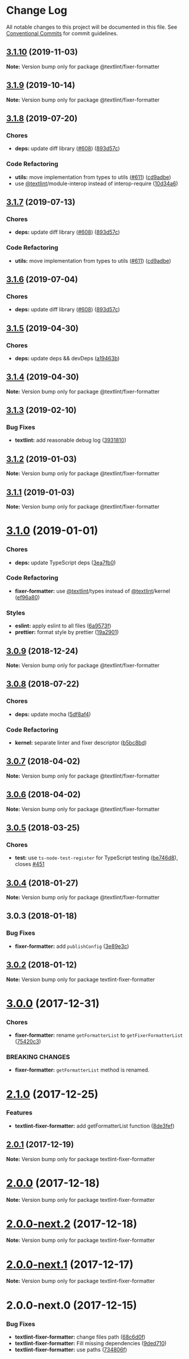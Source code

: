 # Change Log

All notable changes to this project will be documented in this file.
See [Conventional Commits](https://conventionalcommits.org) for commit guidelines.

<a name="3.1.10"></a>
## [3.1.10](https://github.com/textlint/textlint/compare/@textlint/fixer-formatter@3.1.9...@textlint/fixer-formatter@3.1.10) (2019-11-03)

**Note:** Version bump only for package @textlint/fixer-formatter





<a name="3.1.9"></a>
## [3.1.9](https://github.com/textlint/textlint/compare/@textlint/fixer-formatter@3.1.8...@textlint/fixer-formatter@3.1.9) (2019-10-14)

**Note:** Version bump only for package @textlint/fixer-formatter





<a name="3.1.8"></a>
## [3.1.8](https://github.com/textlint/textlint/compare/@textlint/fixer-formatter@3.1.5...@textlint/fixer-formatter@3.1.8) (2019-07-20)


### Chores

* **deps:** update diff library ([#608](https://github.com/textlint/textlint/issues/608)) ([893d57c](https://github.com/textlint/textlint/commit/893d57c))


### Code Refactoring

* **utils:** move implementation from types to utils ([#611](https://github.com/textlint/textlint/issues/611)) ([cd9adbe](https://github.com/textlint/textlint/commit/cd9adbe))
* use [@textlint](https://github.com/textlint)/module-interop instead of interop-require ([10d34a6](https://github.com/textlint/textlint/commit/10d34a6))





<a name="3.1.7"></a>
## [3.1.7](https://github.com/textlint/textlint/compare/@textlint/fixer-formatter@3.1.5...@textlint/fixer-formatter@3.1.7) (2019-07-13)


### Chores

* **deps:** update diff library ([#608](https://github.com/textlint/textlint/issues/608)) ([893d57c](https://github.com/textlint/textlint/commit/893d57c))


### Code Refactoring

* **utils:** move implementation from types to utils ([#611](https://github.com/textlint/textlint/issues/611)) ([cd9adbe](https://github.com/textlint/textlint/commit/cd9adbe))





<a name="3.1.6"></a>
## [3.1.6](https://github.com/textlint/textlint/compare/@textlint/fixer-formatter@3.1.5...@textlint/fixer-formatter@3.1.6) (2019-07-04)


### Chores

* **deps:** update diff library ([#608](https://github.com/textlint/textlint/issues/608)) ([893d57c](https://github.com/textlint/textlint/commit/893d57c))





<a name="3.1.5"></a>
## [3.1.5](https://github.com/textlint/textlint/compare/@textlint/fixer-formatter@3.1.4...@textlint/fixer-formatter@3.1.5) (2019-04-30)


### Chores

* **deps:** update deps && devDeps ([a19463b](https://github.com/textlint/textlint/commit/a19463b))





<a name="3.1.4"></a>
## [3.1.4](https://github.com/textlint/textlint/compare/@textlint/fixer-formatter@3.1.3...@textlint/fixer-formatter@3.1.4) (2019-04-30)

**Note:** Version bump only for package @textlint/fixer-formatter





<a name="3.1.3"></a>
## [3.1.3](https://github.com/textlint/textlint/compare/@textlint/fixer-formatter@3.1.2...@textlint/fixer-formatter@3.1.3) (2019-02-10)


### Bug Fixes

* **textlint:** add reasonable debug log ([3931810](https://github.com/textlint/textlint/commit/3931810))





<a name="3.1.2"></a>
## [3.1.2](https://github.com/textlint/textlint/compare/@textlint/fixer-formatter@3.1.1...@textlint/fixer-formatter@3.1.2) (2019-01-03)

**Note:** Version bump only for package @textlint/fixer-formatter





<a name="3.1.1"></a>
## [3.1.1](https://github.com/textlint/textlint/compare/@textlint/fixer-formatter@3.1.0...@textlint/fixer-formatter@3.1.1) (2019-01-03)

**Note:** Version bump only for package @textlint/fixer-formatter





<a name="3.1.0"></a>
# [3.1.0](https://github.com/textlint/textlint/compare/@textlint/fixer-formatter@3.0.9...@textlint/fixer-formatter@3.1.0) (2019-01-01)


### Chores

* **deps:** update TypeScript deps ([3ea7fb0](https://github.com/textlint/textlint/commit/3ea7fb0))


### Code Refactoring

* **fixer-formatter:** use [@textlint](https://github.com/textlint)/types instead of [@textlint](https://github.com/textlint)/kernel ([ef96a80](https://github.com/textlint/textlint/commit/ef96a80))


### Styles

* **eslint:** apply eslint to all files ([6a9573f](https://github.com/textlint/textlint/commit/6a9573f))
* **prettier:** format style by prettier ([19a2901](https://github.com/textlint/textlint/commit/19a2901))




<a name="3.0.9"></a>
## [3.0.9](https://github.com/textlint/textlint/compare/@textlint/fixer-formatter@3.0.8...@textlint/fixer-formatter@3.0.9) (2018-12-24)




**Note:** Version bump only for package @textlint/fixer-formatter

<a name="3.0.8"></a>
## [3.0.8](https://github.com/textlint/textlint/compare/@textlint/fixer-formatter@3.0.7...@textlint/fixer-formatter@3.0.8) (2018-07-22)


### Chores

* **deps:** update mocha ([5df8af4](https://github.com/textlint/textlint/commit/5df8af4))


### Code Refactoring

* **kernel:** separate linter and fixer descriptor ([b5bc8bd](https://github.com/textlint/textlint/commit/b5bc8bd))




<a name="3.0.7"></a>
## [3.0.7](https://github.com/textlint/textlint/compare/@textlint/fixer-formatter@3.0.6...@textlint/fixer-formatter@3.0.7) (2018-04-02)




**Note:** Version bump only for package @textlint/fixer-formatter

<a name="3.0.6"></a>
## [3.0.6](https://github.com/textlint/textlint/compare/@textlint/fixer-formatter@3.0.5...@textlint/fixer-formatter@3.0.6) (2018-04-02)




**Note:** Version bump only for package @textlint/fixer-formatter

<a name="3.0.5"></a>
## [3.0.5](https://github.com/textlint/textlint/compare/@textlint/fixer-formatter@3.0.4...@textlint/fixer-formatter@3.0.5) (2018-03-25)


### Chores

* **test:** use `ts-node-test-register` for TypeScript testing ([be746d8](https://github.com/textlint/textlint/commit/be746d8)), closes [#451](https://github.com/textlint/textlint/issues/451)




<a name="3.0.4"></a>
## [3.0.4](https://github.com/textlint/textlint/compare/@textlint/fixer-formatter@3.0.3...@textlint/fixer-formatter@3.0.4) (2018-01-27)




**Note:** Version bump only for package @textlint/fixer-formatter

<a name="3.0.3"></a>
## 3.0.3 (2018-01-18)


### Bug Fixes

* **fixer-formatter:** add `publishConfig` ([3e89e3c](https://github.com/textlint/textlint/commit/3e89e3c))




<a name="3.0.2"></a>
## [3.0.2](https://github.com/textlint/textlint/compare/textlint-fixer-formatter@3.0.1...textlint-fixer-formatter@3.0.2) (2018-01-12)




**Note:** Version bump only for package textlint-fixer-formatter

<a name="3.0.0"></a>
# [3.0.0](https://github.com/textlint/textlint/compare/textlint-fixer-formatter@2.1.0...textlint-fixer-formatter@3.0.0) (2017-12-31)


### Chores

* **fixer-formatter:** rename `getFormatterList` to `getFixerFormatterList` ([75420c3](https://github.com/textlint/textlint/commit/75420c3))


### BREAKING CHANGES

* **fixer-formatter:** `getFormatterList` method is renamed.




<a name="2.1.0"></a>
# [2.1.0](https://github.com/textlint/textlint/compare/textlint-fixer-formatter@2.0.1...textlint-fixer-formatter@2.1.0) (2017-12-25)


### Features

* **textlint-fixer-formatter:** add getFormatterList function ([8de3fef](https://github.com/textlint/textlint/commit/8de3fef))




<a name="2.0.1"></a>
## [2.0.1](https://github.com/textlint/textlint/compare/textlint-fixer-formatter@2.0.0...textlint-fixer-formatter@2.0.1) (2017-12-19)




**Note:** Version bump only for package textlint-fixer-formatter

<a name="2.0.0"></a>
# [2.0.0](https://github.com/textlint/textlint/compare/textlint-fixer-formatter@2.0.0-next.2...textlint-fixer-formatter@2.0.0) (2017-12-18)




**Note:** Version bump only for package textlint-fixer-formatter

<a name="2.0.0-next.2"></a>
# [2.0.0-next.2](https://github.com/textlint/textlint/compare/textlint-fixer-formatter@2.0.0-next.1...textlint-fixer-formatter@2.0.0-next.2) (2017-12-18)




**Note:** Version bump only for package textlint-fixer-formatter

<a name="2.0.0-next.1"></a>
# [2.0.0-next.1](https://github.com/textlint/textlint/compare/textlint-fixer-formatter@2.0.0-next.0...textlint-fixer-formatter@2.0.0-next.1) (2017-12-17)




**Note:** Version bump only for package textlint-fixer-formatter

<a name="2.0.0-next.0"></a>
# 2.0.0-next.0 (2017-12-15)


### Bug Fixes

* **textlint-fixer-formatter:** change files path ([68c6d0f](https://github.com/textlint/textlint/commit/68c6d0f))
* **textlint-fixer-formatter:** Fill missing dependencies ([9ded710](https://github.com/textlint/textlint/commit/9ded710))
* **textlint-fixer-formatter:** use paths ([734806f](https://github.com/textlint/textlint/commit/734806f))
